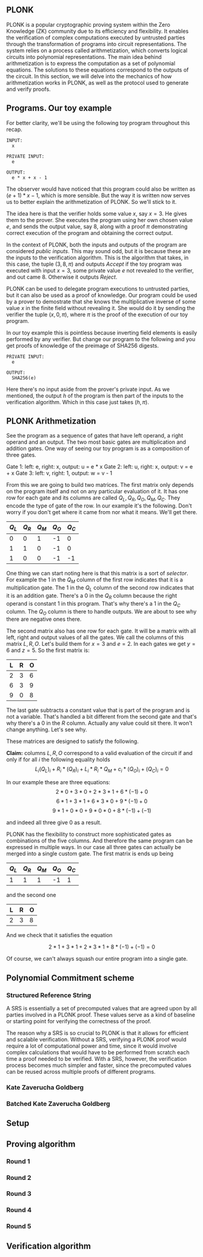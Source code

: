 ## PLONK

PLONK is a popular cryptographic proving system within the Zero Knowledge (ZK) community due to its efficiency and flexibility. It enables the verification of complex computations executed by untrusted parties through the transformation of programs into circuit representations. The system relies on a process called arithmetization, which converts logical circuits into polynomial representations. The main idea behind arithmetization is to express the computation as a set of polynomial equations. The solutions to these equations correspond to the outputs of the circuit. In this section, we will delve into the mechanics of how arithmetization works in PLONK, as well as the protocol used to generate and verify proofs.


## Programs. Our toy example
For better clarity, we'll be using the following toy program throughout this recap.
```
INPUT:
  x

PRIVATE INPUT:
  e

OUTPUT:
  e * x + x - 1
```
The observer would have noticed that this program could also be written as $(e + 1) * x - 1$, which is more sensible. But the way it is written now serves us to better explain the arithmetization of PLONK. So we'll stick to it.

The idea here is that the verifier holds some value $x$, say $x=3$. He gives them to the prover. She executes the program using her own chosen value $e$, and sends the output value, say $8$, along with a proof $\pi$ demonstrating correct execution of the program and obtaining the correct output.

In the context of PLONK, both the inputs and outputs of the program are considered *public inputs*. This may sound odd, but it is because these are the inputs to the verification algorithm. This is the algorithm that takes, in this case, the tuple $(3, 8, \pi)$ and outputs *Accept* if the toy program was executed with input $x=3$, some private value $e$ not revealed to the verifier, and out came $8$. Otherwise it outputs *Reject*.

PLONK can be used to delegate program executions to untrusted parties, but it can also be used as a proof of knowledge. Our program could be used by a prover to demostrate that she knows the multiplicative inverse of some value $x$ in the finite field without revealing it. She would do it by sending the verifier the tuple $(x, 0, \pi)$, where $\pi$ is the proof of the execution of our toy program.

In our toy example this is pointless because inverting field elements is easily performed by any verifier. But change our program to the following and you get proofs of knowledge of the preimage of SHA256 digests.
```
PRIVATE INPUT:
  e

OUTPUT:
  SHA256(e)
```
Here there's no input aside from the prover's private input. As we mentioned, the output $h$ of the program is then part of the inputs to the verification algorithm. Which in this case just takes $(h, \pi)$.

## PLONK Arithmetization
See the program as a sequence of gates that have left operand, a right operand and an output. The two most basic gates are multiplication and addition gates. One way of seeing our toy program is as a composition of three gates.

Gate 1: left: e, right: x, output: u = e * x
Gate 2: left: u, right: x, output: v = e + x
Gate 3: left: v, right: 1, output: w = v - 1

From this we are going to build two matrices. The first matrix only depends on the program itself and not on any particular evaluation of it. It has one row for each gate and its columns are called $Q_L, Q_R, Q_O, Q_M, Q_C$. They encode the type of gate of the row. In our example it's the following. Don't worry if you don't get where it came from nor what it means. We'll get there. 

| $Q_L$ | $Q_R$ | $Q_M$ | $Q_O$ | $Q_C$ |
| ----- | ----- | ----- | ----- | ----- |
|     0 |     0 |     1 |    -1 |     0 |
|     1 |     1 |     0 |    -1 |     0 |
|     1 |     0 |     0 |    -1 |    -1 |

One thing we can start noting here is that this matrix is a sort of *selector*. For example the 1 in the $Q_M$ column of the first row indicates that it is a multiplication gate. The 1 in the $Q_L$ column of the second row indicates that it is an addition gate. There's a $0$ in the $Q_R$ column because the right operand is constant $1$ in this program. That's why there's a 1 in the $Q_C$ column. The $Q_O$ column is there to handle outputs. We are about to see why there are negative ones there.

The second matrix also has one row for each gate. It will be a matrix with all left, right and output values of all the gates. We call the columns of this matrix $L, R, O$. Let's build them for $x=3$ and $e=2$. In each gates we get $y=6$ and $z=5$. So the first matrix is:

|   L |   R |   O |
| --- | --- | --- |
|   2 |   3 |   6 |
|   6 |   3 |   9 |
|   9 |   0 |   8 |

The last gate subtracts a constant value that is part of the program and is not a variable. That's handled a bit different from the second gate and that's why there's a $0$ in the $R$ column. Actually any value could sit there. It won't change anything. Let's see why.

These matrices are designed to satisfy the following.

**Claim:** columns $L, R, O$ correspond to a valid evaluation of the circuit if and only if for all $i$ the following equality holds $$L_i (Q_L)_i + R_i *(Q_R)_i + L_i * R_i * Q_M + c_i * (Q_O)_i + (Q_C)_i = 0$$

In our example these are three equations:
$$ 2 * 0 + 3 * 0 +  2 * 3 * 1 + 6 * (-1) +  0 $$
$$ 6 * 1 + 3 * 1 +  6 * 3 * 0 + 9 * (-1) +  0 $$
$$ 9 * 1 + 0 * 0 +  9 * 0 * 0 + 8 * (-1) + (-1) $$

and indeed all three give $0$ as a result.

PLONK has the flexibility to construct more sophisticated gates as combinations of the five columns. And therefore the same program can be expressed in multiple ways. In our case all three gates can actually be merged into a single custom gate. The first matrix is ends up being

| $Q_L$ | $Q_R$ | $Q_M$ | $Q_O$ | $Q_C$ |
| ----- | ----- | ----- | ----- | ----- |
|     1 |     1 |     1 |    -1 |     1 |

and the second one

|   L |   R |   O |
| --- | --- | --- |
|   2 |   3 |   8 |

And we check that it satisfies the equation

$$ 2 * 1 + 3 * 1 +  2 * 3 * 1 + 8 * (-1) + (-1) = 0$$

Of course, we can't always squash our entire program into a single gate.

## Polynomial Commitment scheme

### Structured Reference String
A SRS is essentially a set of precomputed values that are agreed upon by all parties involved in a PLONK proof. These values serve as a kind of baseline or starting point for verifying the correctness of the proof.

The reason why a SRS is so crucial to PLONK is that it allows for efficient and scalable verification. Without a SRS, verifying a PLONK proof would require a lot of computational power and time, since it would involve complex calculations that would have to be performed from scratch each time a proof needed to be verified. With a SRS, however, the verification process becomes much simpler and faster, since the precomputed values can be reused across multiple proofs of different programs.

### Kate Zaverucha Goldberg

### Batched Kate Zaverucha Goldberg 

## Setup

## Proving algorithm

### Round 1
### Round 2
### Round 3
### Round 4
### Round 5


## Verification algorithm


